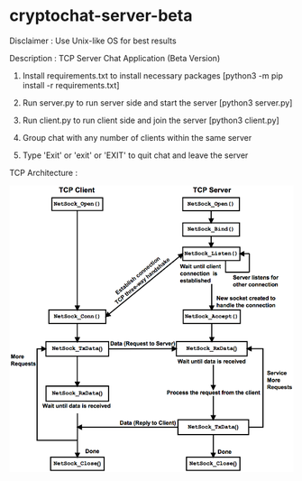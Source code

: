 # cryptochat-server-beta

Disclaimer : Use Unix-like OS for best results

Description : TCP Server Chat Application (Beta Version)

1. Install requirements.txt to install necessary packages [python3 -m pip install -r requirements.txt] 

2. Run server.py to run server side and start the server [python3 server.py]

3. Run client.py to run client side and join the server [python3 client.py]

4. Group chat with any number of clients within the same server

5. Type 'Exit' or 'exit' or 'EXIT' to quit chat and leave the server

TCP Architecture :

![](tcp_architecture.png)
